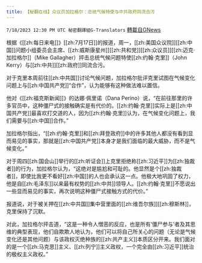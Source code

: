 ```yaml
---
title: 【秘翻在线】众议员加拉格尔：总统气候特使与中共政府同流合污
---
```

`7/18/2023 12:30 PM UTC 秘密翻譯組G-Translators` [轉載自GNews](https://gnews.org/articles/1468942)

根据《[[zh:每日来电]]》[[zh:7月17日]]的报道，周一，[[zh:美国众议院]][[zh:中国]]问题小组委员会主席、[[zh:威斯康星州]][[zh:共和党]][[zh:众议员]][[zh:迈克·加拉格尔]]（Mike Gallagher）抨击总统气候问题特使[[zh:约翰·克里]]（John Kerry）与[[zh:中共]][[zh:政府]]同流合污。

对于克里本周前往[[zh:中共国]]讨论气候问题，加拉格尔批评克里试图在气候变化问题上与[[zh:中国共产党]]“合作”，认为能够有这种做法难以置信。

他对《[[zh:福克斯新闻]]》的达娜·佩里诺（Dana Perino）说，“在前往那里的许多官员中，这种僵尸式的接触确实是有代价的。[[zh:约翰·克里]]实际上是[[zh:中国共产党]]最喜欢打交道的人，因为[[zh:约翰·克里]]认为，在气候变化问题上，我们需要与[[zh:中国]]合作。”

加拉格尔指出，“[[zh:约翰·克里]]和[[zh:拜登政府]]中的许多其他人都没有看到显而易见的事实，那就是[[zh:中国共产党]]本身才是我们面临的最大威胁，而不是气候变化。”

对于周四[[zh:国会山]]举行的[[zh:听证会]]上克里拒绝称[[zh:习近平]]为[[zh:独裁者]]的行为，加拉格尔认为，“这绝对是尴尬和可耻的。他显然是个[[zh:独裁者]]，即使比我更不看好[[zh:中国]]的人也会承认这一点。他极大地巩固了权力，他是自[[zh:毛泽东]]以来最有权势的[[zh:中共]]领导人。[[zh:约翰·克里]]不愿说出一些显而易见的事实，再次说明这种僵尸式接触方式的代价。”

报道说，对于被关押在[[zh:中共国]]集中营里面的[[zh:维吾尔族]][[zh:穆斯林]]，克里保持了沉默。

对此，加拉格尔抨击道，“这是一种令人憎恶的反应，也是所有‘僵尸参与’者及其思维的典型表现，他们自欺欺人地认为，他们可以将自己所关心的问题（无论是气候变化还是其他问题）与该政权灭绝种族的[[zh:共产主义]]本质区分开来。我们面对的是一个[[zh:马克思]]主义、[[zh:列宁]]主义政权，一个完全由[[zh:习近平]]统治的极权主义政权。”
